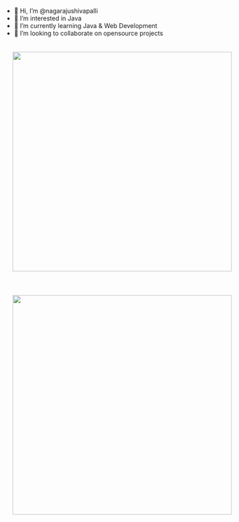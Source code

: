 - 👋 Hi, I’m @nagarajushivapalli
- 👀 I’m interested in Java
- 🌱 I’m currently learning Java & Web Development
- 💞️ I’m looking to collaborate on opensource projects
<!--- - 📫 How to reach me ...
- 😄 Pronouns: ...
- ⚡ Fun fact: ...
-->
<!---
nagarajushivapalli/nagarajushivapalli is a ✨ special ✨ repository because its `README.md` (this file) appears on your GitHub profile.
You can click the Preview link to take a look at your changes.
--->

<a href="https://quira.sh?utm_source=widgets&utm_campaign=nagarajushivapalli"  style="display: inline-block; margin: 20px;">
    <img src="https://stats.quira.sh/nagarajushivapalli/github?theme=dark" width="500" height="500" style="object-fit: cover;">
</a>


<a href="https://twitter.com/nagaraju_504" alt="nagarajushivapalli"/> </a> 
<a href="https://quira.sh?utm_source=widgets&utm_campaign=nagarajushivapalli" style="display: inline-block; margin: 20px;">
    <img src="https://stats.quira.sh/nagarajushivapalli/languages-over-time?theme=dark" width="500" height="500" style="object-fit: cover;">
</a>

